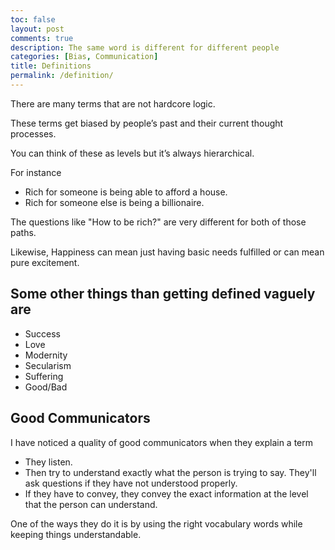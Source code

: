```yaml
---
toc: false
layout: post
comments: true
description: The same word is different for different people
categories: [Bias, Communication]
title: Definitions
permalink: /definition/
---
```


There are many terms that are not hardcore logic.

These terms get biased by people’s past and their current thought processes.

You can think of these as levels but it’s always hierarchical. 

For instance
- Rich for someone is being able to afford a house.
- Rich for someone else is being a billionaire.

The questions like "How to be rich?" are very different for both of those paths.

Likewise, Happiness can mean just having basic needs fulfilled or can mean pure excitement.

## Some other things than getting defined vaguely are
- Success
- Love
- Modernity
- Secularism
- Suffering
- Good/Bad

## Good Communicators

I have noticed a quality of good communicators when they explain a term
- They listen.
- Then try to understand exactly what the person is trying to say. They'll ask questions if they have not understood properly.
- If they have to convey, they convey the exact information at the level that the person can understand.

One of the ways they do it is by using the right vocabulary words while keeping things understandable.
